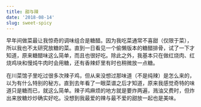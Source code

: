 ```yaml
---
title: 甜与辣
date: '2018-08-14'
slug: sweet-spicy
---
```


早年间做菜最让我惊奇的调味组合是糖醋。因为我吃菜通常不喜甜（仅限于菜），所以我也不太研究放糖的菜。直到一日看见一个偷懒版本的糖醋排骨，试了一下才知道，原来糖醋味这么简单，而且也很好吃。除此之外，我基本只在做红烧肉、红烧鸡块和慢炖牛肉时会用糖，还有香辣虾里有时也稍微放一点糖。

在川菜馆子里吃过很多次辣子鸡，但从来没想过那味道（不是纯辣）是怎么来的，以为有什么特别的秘方。直到去年看了一眼菜谱之后才知道，原来我感觉奇特的味道只是糖而已，就这么简单。辣子鸡麻烦的地方就是要炸两遍，溅油又费时，但炸出来放糖炒炒确实好吃。没想到我最爱的辣与最不爱的甜放一起也是美味。
